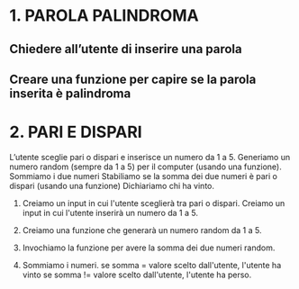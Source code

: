 # 1. PAROLA PALINDROMA 

## Chiedere all’utente di inserire una parola
## Creare una funzione per capire se la parola inserita è palindroma



# 2. PARI E DISPARI

L’utente sceglie pari o dispari e inserisce un numero da 1 a 5.
Generiamo un numero random (sempre da 1 a 5) per il computer (usando una funzione).
Sommiamo i due numeri
Stabiliamo se la somma dei due numeri è pari o dispari (usando una funzione)
Dichiariamo chi ha vinto.

1. Creiamo un input in cui l'utente sceglierà tra pari o dispari.
    Creiamo un input in cui l'utente inserirà un numero da 1 a 5.

2. Creiamo una funzione che generarà un numero random da 1 a 5.
3. Invochiamo la funzione per avere la somma dei due numeri random.
4. Sommiamo i  numeri.
    se somma = valore scelto dall'utente, l'utente ha vinto
    se somma != valore scelto dall'utente, l'utente ha perso.